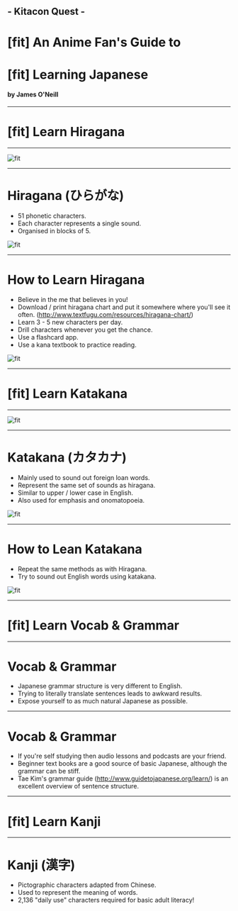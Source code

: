 ## - Kitacon Quest -
# [fit] An Anime Fan's Guide to
# [fit] Learning Japanese

#### by James O'Neill

---

# [fit] Learn Hiragana

---

![fit](hiragana-chart-image.png)

---

# Hiragana (ひらがな)

- 51 phonetic characters.
- Each character represents a single sound.
- Organised in blocks of 5.

![fit](hiragana-chart-image.png)

---

# How to Learn Hiragana

- Believe in the me that believes in you!
- Download / print hiragana chart and put it somewhere where you'll see it often. (http://www.textfugu.com/resources/hiragana-chart/)
- Learn 3 - 5 new characters per day.
- Drill characters whenever you get the chance.
- Use a flashcard app.
- Use a kana textbook to practice reading.

![fit](hiragana-chart-image.png)

---

# [fit] Learn Katakana

---

![fit](katakana-chart-image.png)

---

# Katakana (カタカナ)

- Mainly used to sound out foreign loan words.
- Represent the same set of sounds as hiragana.
- Similar to upper / lower case in English.
- Also used for emphasis and onomatopoeia.

![fit](katakana-chart-image.png)

---

# How to Lean Katakana

- Repeat the same methods as with Hiragana.
- Try to sound out English words using katakana.

![fit](katakana-chart-image.png)

---

# [fit] Learn Vocab & Grammar

---

# Vocab & Grammar

- Japanese grammar structure is very different to English.
- Trying to literally translate sentences leads to awkward results.
- Expose yourself to as much natural Japanese as possible.

---

# Vocab & Grammar

- If you're self studying then audio lessons and podcasts are your friend.
- Beginner text books are a good source of basic Japanese, although the grammar can be stiff.
- Tae Kim's grammar guide (http://www.guidetojapanese.org/learn/) is an excellent overview of sentence structure.

---

# [fit] Learn Kanji

---

# Kanji (漢字)

- Pictographic characters adapted from Chinese.
- Used to represent the meaning of words.
- 2,136 "daily use" characters required for basic adult literacy!




